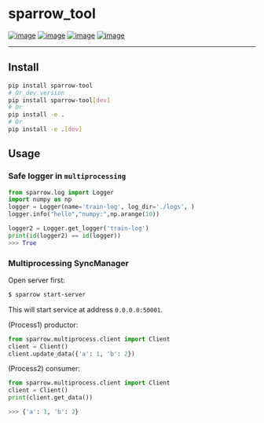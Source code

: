 # sparrow_tool
[![image](https://img.shields.io/badge/Pypi-0.5.9-green.svg)](https://pypi.org/project/sparrow_tool)
[![image](https://img.shields.io/badge/python-3.6+-blue.svg)](https://www.python.org/)
[![image](https://img.shields.io/badge/license-MIT-blue.svg)](LICENSE)
[![image](https://img.shields.io/badge/author-kunyuan-orange.svg?style=flat-square&logo=appveyor)](https://github.com/beidongjiedeguang)


-------------------------
## Install
```bash
pip install sparrow-tool
# Or dev version
pip install sparrow-tool[dev]
# Or
pip install -e .
# Or
pip install -e .[dev]
```


## Usage

### Safe logger in `multiprocessing`
```python
from sparrow.log import Logger
import numpy as np
logger = Logger(name='train-log', log_dir='./logs', )
logger.info("hello","numpy:",np.arange(10))

logger2 = Logger.get_logger('train-log')
print(id(logger2) == id(logger))
>>> True
```

### Multiprocessing SyncManager

Open server first:
```bash
$ sparrow start-server
```
This will start service at address `0.0.0.0:50001`.

(Process1) productor:
```python
from sparrow.multiprocess.client import Client
client = Client()
client.update_data({'a': 1, 'b': 2})
```

(Process2) consumer:
```python
from sparrow.multiprocess.client import Client
client = Client()
print(client.get_data())

>>> {'a': 1, 'b': 2}
```
